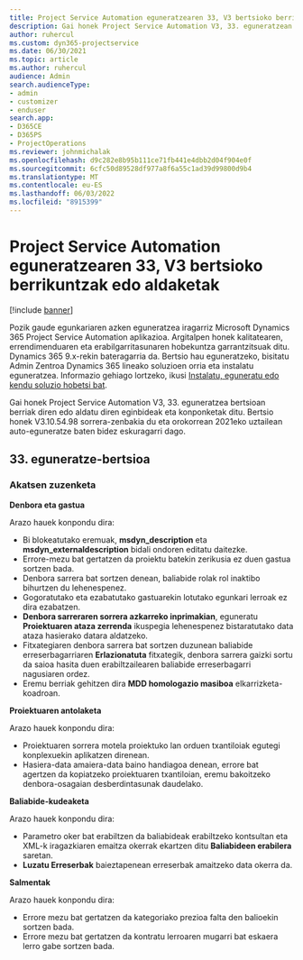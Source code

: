 ```yaml
---
title: Project Service Automation eguneratzearen 33, V3 bertsioko berrikuntzak edo aldaketak
description: Gai honek Project Service Automation V3, 33. eguneratzean erabilgarri dauden eginbideak eta konponketak ditu.
author: ruhercul
ms.custom: dyn365-projectservice
ms.date: 06/30/2021
ms.topic: article
ms.author: ruhercul
audience: Admin
search.audienceType:
- admin
- customizer
- enduser
search.app:
- D365CE
- D365PS
- ProjectOperations
ms.reviewer: johnmichalak
ms.openlocfilehash: d9c282e8b95b111ce71fb441e4dbb2d04f904e0f
ms.sourcegitcommit: 6cfc50d89528df977a8f6a55c1ad39d99800d9b4
ms.translationtype: MT
ms.contentlocale: eu-ES
ms.lasthandoff: 06/03/2022
ms.locfileid: "8915399"
---
```

# <a name="whats-new-or-changed-in-project-service-automation-update-release-33-v3"></a>Project Service Automation eguneratzearen 33, V3 bertsioko berrikuntzak edo aldaketak

[!include [banner](../includes/psa-now-project-operations.md)]

Pozik gaude egunkariaren azken eguneratzea iragarriz Microsoft Dynamics 365 Project Service Automation aplikazioa. Argitalpen honek kalitatearen, errendimenduaren eta erabilgarritasunaren hobekuntza garrantzitsuak ditu. Dynamics 365 9.x-rekin bateragarria da. Bertsio hau eguneratzeko, bisitatu Admin Zentroa Dynamics 365 lineako soluzioen orria eta instalatu eguneratzea. Informazio gehiago lortzeko, ikusi [Instalatu, eguneratu edo kendu soluzio hobetsi bat](/power-platform/admin/install-remove-preferred-solution).

Gai honek Project Service Automation V3, 33. eguneratzea bertsioan berriak diren edo aldatu diren eginbideak eta konponketak ditu. Bertsio honek V3.10.54.98 sorrera-zenbakia du eta orokorrean 2021eko uztailean auto-eguneratze baten bidez eskuragarri dago.

## <a name="update-release-33"></a>33. eguneratze-bertsioa

### <a name="bug-fixes"></a>Akatsen zuzenketa

**Denbora eta gastua**

Arazo hauek konpondu dira:

- Bi blokeatutako eremuak, **msdyn_description** eta **msdyn_externaldescription** bidali ondoren editatu daitezke.
- Errore-mezu bat gertatzen da proiektu batekin zerikusia ez duen gastua sortzen bada.
- Denbora sarrera bat sortzen denean, baliabide rolak rol inaktibo bihurtzen du lehenespenez.
- Gogoratutako eta ezabatutako gastuarekin lotutako egunkari lerroak ez dira ezabatzen.
- **Denbora sarreraren sorrera azkarreko inprimakian**, eguneratu **Proiektuaren ataza zerrenda** ikuspegia lehenespenez bistaratutako data ataza hasierako datara aldatzeko.
- Fitxategiaren denbora sarrera bat sortzen duzunean baliabide erreserbagarriaren **Erlazionatuta** fitxategik, denbora sarrera gaizki sortu da saioa hasita duen erabiltzailearen baliabide erreserbagarri nagusiaren ordez.
- Eremu berriak gehitzen dira **MDD homologazio masiboa** elkarrizketa-koadroan.

**Proiektuaren antolaketa**

Arazo hauek konpondu dira:
- Proiektuaren sorrera motela proiektuko lan orduen txantiloiak egutegi konplexuekin aplikatzen direnean.
- Hasiera-data amaiera-data baino handiagoa denean, errore bat agertzen da kopiatzeko proiektuaren txantiloian, eremu bakoitzeko denbora-osagaian desberdintasunak daudelako.

**Baliabide-kudeaketa**

Arazo hauek konpondu dira:
- Parametro oker bat erabiltzen da baliabideak erabiltzeko kontsultan eta XML-k iragazkiaren emaitza okerrak ekartzen ditu **Baliabideen erabilera** saretan.
- **Luzatu Erreserbak** baieztapenean erreserbak amaitzeko data okerra da.

**Salmentak**

Arazo hauek konpondu dira:
- Errore mezu bat gertatzen da kategoriako prezioa falta den balioekin sortzen bada.
- Errore mezu bat gertatzen da kontratu lerroaren mugarri bat eskaera lerro gabe sortzen bada.
